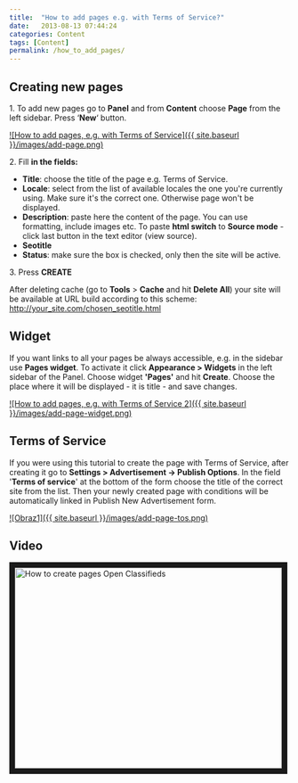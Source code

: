 ```yaml
---
title:  "How to add pages e.g. with Terms of Service?"
date:   2013-08-13 07:44:24
categories: Content
tags: [Content]
permalink: /how_to_add_pages/
---
```

## Creating new pages

1\. To add new pages go to **Panel** and from **Content** choose **Page** from the left sidebar. Press ‘**New**‘ button. 

<a href="{{ site.baseurl }}/images/quick-category.png" class="thumbnail gallery-item" data-gallery>
![How to add pages, e.g. with Terms of Service]({{ site.baseurl }}/images/add-page.png) 
</a>

2\. Fill **in the fields:**

  * **Title**: choose the title of the page e.g. Terms of Service.
  * **Locale**: select from the list of available locales the one you're currently using. Make sure it's the correct one. Otherwise page won't be displayed.
  * **Description**: paste here the content of the page. You can use formatting, include images etc. To paste **html switch** to **Source mode** \- click last button in the text editor (view source).
  * **Seotitle**
  * **Status**: make sure the box is checked, only then the site will be active.

3\. Press **CREATE**

After deleting cache (go to **Tools** > **Cache** and hit **Delete All**) your site will be available at URL build according to this scheme: http://your_site.com/chosen_seotitle.html

## Widget

If you want links to all your pages be always accessible, e.g. in the sidebar use **Pages widget**. To activate it click **Appearance > Widgets** in the left sidebar of the Panel. Choose widget **'Pages'** and hit **Create**. Choose the place where it will be displayed - it is title - and save changes.

<a href="{{ site.baseurl }}/images/quick-category.png" class="thumbnail gallery-item" data-gallery>
![How to add pages, e.g. with Terms of Service 2]({{ site.baseurl }}/images/add-page-widget.png) 
</a>

## Terms of Service

If you were using this tutorial to create the page with Terms of Service, after creating it go to **Settings > Advertisement -> Publish Options**. In the field '**Terms of service**' at the bottom of the form choose the title of the correct site from the list. Then your newly created page with conditions will be automatically linked in Publish New Advertisement form.

<a href="{{ site.baseurl }}/images/quick-category.png" class="thumbnail gallery-item" data-gallery>
![Obraz1]({{ site.baseurl }}/images/add-page-tos.png)
</a>

## Video

<a href="https://www.youtube.com/watch?v=6GK_vxuiNO0" target="_blank"><img src="http://img.youtube.com/vi/6GK_vxuiNO0/0.jpg" 
alt="How to create pages Open Classifieds" width="480" height="360" border="10" /></a>

